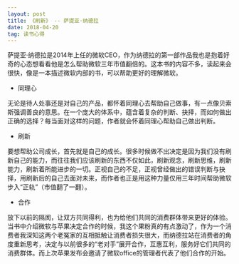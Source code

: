 ```yaml
---
layout: post
title: 《刷新》 -- 萨提亚·纳德拉
date: 2018-04-20
tag: 读书心得
---
```


萨提亚·纳德拉是2014年上任的微软CEO，作为纳德拉的第一部作品我也是抱着好奇的心态想看看他是怎么帮助微软三年市值翻倍的。这本书的内容不多，读起来会很快，像是一本描述微软内部的书，可以帮助更好的理解微软。

- 同理心

无论是待人处事还是对自己的产品，都怀着同理心去帮助自己做事，有一点像贝索斯强调善良的意思。在一个庞大的体系中，蕴含着复杂的判断、抉择，而如何做出正确的选择？每当面对这样的问题，作者就会怀着同理心帮助自己做出判断。

- 刷新

要想帮助公司成长，首先就是自己的成长。很多时候做不出决定是因为我们没有刷新自己的能力，而往往我们应该刷新的东西不仅如此，刷新观念，刷新思维，刷新能力，刷新着所能进步的一切。正视自己的不足，正视曾经做出的错误判断与抉择，用刷新后的自己去面对未来，而作者也正是用这种力量仅用三年时间帮助微软步入“正轨”（市值翻了一翻）。

- 合作

放下以前的隔阂，让双方共同得利，也为给他们共同的消费群体带来更好的体验。当书中介绍微软与苹果决定合作的时候，我这个果粉真的有点激动了，作为一个消费者我深知这两个老冤家的互相抵触让消费者损失很大，而纳德拉站在消费者的角度重新思考，决定与以前很多的“老对手”展开合作，互惠互利，服务好它们共同的消费群体。而上次苹果发布会邀请了微软office的管理者代表了他们合作的开始。